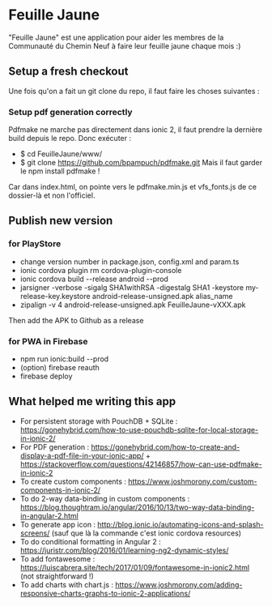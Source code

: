 # Feuille Jaune

"Feuille Jaune" est une application pour aider les membres de la Communauté du Chemin Neuf à faire leur feuille jaune chaque mois :)

## Setup a fresh checkout

Une fois qu'on a fait un git clone du repo, il faut faire les choses suivantes :

### Setup pdf generation correctly

Pdfmake ne marche pas directement dans ionic 2, il faut prendre la dernière build depuis le repo. Donc exécuter :
* $ cd  FeuilleJaune/www/
* $ git clone https://github.com/bpampuch/pdfmake.git
Mais il faut garder le npm install pdfmake !

Car dans index.html, on pointe vers le pdfmake.min.js et vfs_fonts.js de ce dossier-là et non l'officiel.

## Publish new version

### for PlayStore
* change version number in package.json, config.xml and param.ts
* ionic cordova plugin rm cordova-plugin-console
* ionic cordova build --release android --prod
* jarsigner -verbose -sigalg SHA1withRSA -digestalg SHA1 -keystore my-release-key.keystore android-release-unsigned.apk alias_name
* zipalign -v 4 android-release-unsigned.apk FeuilleJaune-vXXX.apk

Then add the APK to Github as a release

### for PWA in Firebase
* npm run ionic:build --prod
* (option) firebase reauth
* firebase deploy


## What helped me writing this app

* For persistent storage with PouchDB + SQLite : https://gonehybrid.com/how-to-use-pouchdb-sqlite-for-local-storage-in-ionic-2/
* For PDF generation : https://gonehybrid.com/how-to-create-and-display-a-pdf-file-in-your-ionic-app/ + https://stackoverflow.com/questions/42146857/how-can-use-pdfmake-in-ionic-2
* To create custom components : https://www.joshmorony.com/custom-components-in-ionic-2/
* To do 2-way data-binding in custom components : https://blog.thoughtram.io/angular/2016/10/13/two-way-data-binding-in-angular-2.html
* To generate app icon : http://blog.ionic.io/automating-icons-and-splash-screens/ (sauf que là la commande c'est ionic cordova resources)
* To do conditional formatting in Angular 2 : https://juristr.com/blog/2016/01/learning-ng2-dynamic-styles/
* To add fontawesome : https://luiscabrera.site/tech/2017/01/09/fontawesome-in-ionic2.html (not straightforward !)
* To add charts with chart.js : https://www.joshmorony.com/adding-responsive-charts-graphs-to-ionic-2-applications/
